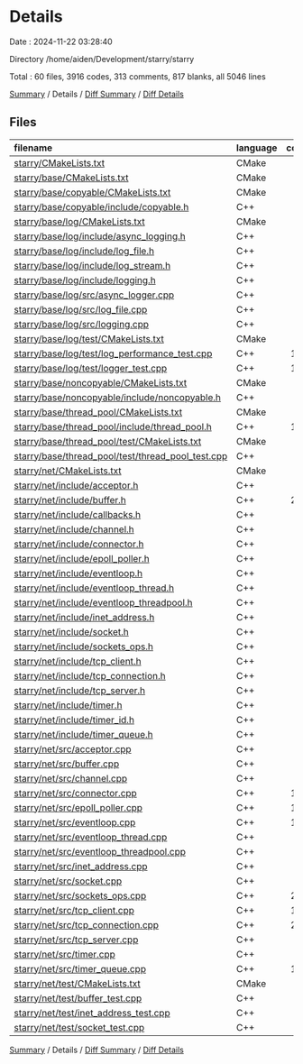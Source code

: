 # Details

Date : 2024-11-22 03:28:40

Directory /home/aiden/Development/starry/starry

Total : 60 files,  3916 codes, 313 comments, 817 blanks, all 5046 lines

[Summary](results.md) / Details / [Diff Summary](diff.md) / [Diff Details](diff-details.md)

## Files
| filename | language | code | comment | blank | total |
| :--- | :--- | ---: | ---: | ---: | ---: |
| [starry/CMakeLists.txt](/starry/CMakeLists.txt) | CMake | 11 | 0 | 4 | 15 |
| [starry/base/CMakeLists.txt](/starry/base/CMakeLists.txt) | CMake | 12 | 0 | 2 | 14 |
| [starry/base/copyable/CMakeLists.txt](/starry/base/copyable/CMakeLists.txt) | CMake | 3 | 0 | 2 | 5 |
| [starry/base/copyable/include/copyable.h](/starry/base/copyable/include/copyable.h) | C++ | 3 | 0 | 3 | 6 |
| [starry/base/log/CMakeLists.txt](/starry/base/log/CMakeLists.txt) | CMake | 13 | 0 | 5 | 18 |
| [starry/base/log/include/async_logging.h](/starry/base/log/include/async_logging.h) | C++ | 36 | 1 | 10 | 47 |
| [starry/base/log/include/log_file.h](/starry/base/log/include/log_file.h) | C++ | 34 | 1 | 10 | 45 |
| [starry/base/log/include/log_stream.h](/starry/base/log/include/log_stream.h) | C++ | 61 | 5 | 13 | 79 |
| [starry/base/log/include/logging.h](/starry/base/log/include/logging.h) | C++ | 47 | 4 | 16 | 67 |
| [starry/base/log/src/async_logger.cpp](/starry/base/log/src/async_logger.cpp) | C++ | 99 | 4 | 18 | 121 |
| [starry/base/log/src/log_file.cpp](/starry/base/log/src/log_file.cpp) | C++ | 83 | 6 | 10 | 99 |
| [starry/base/log/src/logging.cpp](/starry/base/log/src/logging.cpp) | C++ | 79 | 4 | 14 | 97 |
| [starry/base/log/test/CMakeLists.txt](/starry/base/log/test/CMakeLists.txt) | CMake | 19 | 0 | 6 | 25 |
| [starry/base/log/test/log_performance_test.cpp](/starry/base/log/test/log_performance_test.cpp) | C++ | 125 | 11 | 34 | 170 |
| [starry/base/log/test/logger_test.cpp](/starry/base/log/test/logger_test.cpp) | C++ | 171 | 23 | 49 | 243 |
| [starry/base/noncopyable/CMakeLists.txt](/starry/base/noncopyable/CMakeLists.txt) | CMake | 4 | 0 | 2 | 6 |
| [starry/base/noncopyable/include/noncopyable.h](/starry/base/noncopyable/include/noncopyable.h) | C++ | 11 | 0 | 3 | 14 |
| [starry/base/thread_pool/CMakeLists.txt](/starry/base/thread_pool/CMakeLists.txt) | CMake | 7 | 0 | 3 | 10 |
| [starry/base/thread_pool/include/thread_pool.h](/starry/base/thread_pool/include/thread_pool.h) | C++ | 106 | 0 | 19 | 125 |
| [starry/base/thread_pool/test/CMakeLists.txt](/starry/base/thread_pool/test/CMakeLists.txt) | CMake | 8 | 0 | 4 | 12 |
| [starry/base/thread_pool/test/thread_pool_test.cpp](/starry/base/thread_pool/test/thread_pool_test.cpp) | C++ | 48 | 1 | 16 | 65 |
| [starry/net/CMakeLists.txt](/starry/net/CMakeLists.txt) | CMake | 28 | 0 | 5 | 33 |
| [starry/net/include/acceptor.h](/starry/net/include/acceptor.h) | C++ | 30 | 1 | 10 | 41 |
| [starry/net/include/buffer.h](/starry/net/include/buffer.h) | C++ | 210 | 31 | 30 | 271 |
| [starry/net/include/callbacks.h](/starry/net/include/callbacks.h) | C++ | 24 | 0 | 5 | 29 |
| [starry/net/include/channel.h](/starry/net/include/channel.h) | C++ | 58 | 6 | 17 | 81 |
| [starry/net/include/connector.h](/starry/net/include/connector.h) | C++ | 49 | 1 | 14 | 64 |
| [starry/net/include/epoll_poller.h](/starry/net/include/epoll_poller.h) | C++ | 32 | 3 | 12 | 47 |
| [starry/net/include/eventloop.h](/starry/net/include/eventloop.h) | C++ | 68 | 13 | 22 | 103 |
| [starry/net/include/eventloop_thread.h](/starry/net/include/eventloop_thread.h) | C++ | 27 | 1 | 10 | 38 |
| [starry/net/include/eventloop_threadpool.h](/starry/net/include/eventloop_threadpool.h) | C++ | 30 | 2 | 11 | 43 |
| [starry/net/include/inet_address.h](/starry/net/include/inet_address.h) | C++ | 35 | 8 | 11 | 54 |
| [starry/net/include/socket.h](/starry/net/include/socket.h) | C++ | 25 | 0 | 10 | 35 |
| [starry/net/include/sockets_ops.h](/starry/net/include/sockets_ops.h) | C++ | 33 | 3 | 10 | 46 |
| [starry/net/include/tcp_client.h](/starry/net/include/tcp_client.h) | C++ | 48 | 0 | 15 | 63 |
| [starry/net/include/tcp_connection.h](/starry/net/include/tcp_connection.h) | C++ | 93 | 9 | 17 | 119 |
| [starry/net/include/tcp_server.h](/starry/net/include/tcp_server.h) | C++ | 61 | 0 | 15 | 76 |
| [starry/net/include/timer.h](/starry/net/include/timer.h) | C++ | 32 | 0 | 10 | 42 |
| [starry/net/include/timer_id.h](/starry/net/include/timer_id.h) | C++ | 14 | 0 | 7 | 21 |
| [starry/net/include/timer_queue.h](/starry/net/include/timer_queue.h) | C++ | 38 | 4 | 12 | 54 |
| [starry/net/src/acceptor.cpp](/starry/net/src/acceptor.cpp) | C++ | 56 | 2 | 7 | 65 |
| [starry/net/src/buffer.cpp](/starry/net/src/buffer.cpp) | C++ | 30 | 1 | 7 | 38 |
| [starry/net/src/channel.cpp](/starry/net/src/channel.cpp) | C++ | 93 | 0 | 18 | 111 |
| [starry/net/src/connector.cpp](/starry/net/src/connector.cpp) | C++ | 167 | 13 | 23 | 203 |
| [starry/net/src/epoll_poller.cpp](/starry/net/src/epoll_poller.cpp) | C++ | 136 | 6 | 16 | 158 |
| [starry/net/src/eventloop.cpp](/starry/net/src/eventloop.cpp) | C++ | 184 | 16 | 29 | 229 |
| [starry/net/src/eventloop_thread.cpp](/starry/net/src/eventloop_thread.cpp) | C++ | 39 | 2 | 13 | 54 |
| [starry/net/src/eventloop_threadpool.cpp](/starry/net/src/eventloop_threadpool.cpp) | C++ | 56 | 4 | 13 | 73 |
| [starry/net/src/inet_address.cpp](/starry/net/src/inet_address.cpp) | C++ | 77 | 8 | 13 | 98 |
| [starry/net/src/socket.cpp](/starry/net/src/socket.cpp) | C++ | 80 | 0 | 14 | 94 |
| [starry/net/src/sockets_ops.cpp](/starry/net/src/sockets_ops.cpp) | C++ | 200 | 19 | 26 | 245 |
| [starry/net/src/tcp_client.cpp](/starry/net/src/tcp_client.cpp) | C++ | 108 | 1 | 15 | 124 |
| [starry/net/src/tcp_connection.cpp](/starry/net/src/tcp_connection.cpp) | C++ | 271 | 27 | 32 | 330 |
| [starry/net/src/tcp_server.cpp](/starry/net/src/tcp_server.cpp) | C++ | 85 | 5 | 12 | 102 |
| [starry/net/src/timer.cpp](/starry/net/src/timer.cpp) | C++ | 14 | 0 | 4 | 18 |
| [starry/net/src/timer_queue.cpp](/starry/net/src/timer_queue.cpp) | C++ | 186 | 17 | 32 | 235 |
| [starry/net/test/CMakeLists.txt](/starry/net/test/CMakeLists.txt) | CMake | 31 | 0 | 4 | 35 |
| [starry/net/test/buffer_test.cpp](/starry/net/test/buffer_test.cpp) | C++ | 63 | 18 | 20 | 101 |
| [starry/net/test/inet_address_test.cpp](/starry/net/test/inet_address_test.cpp) | C++ | 60 | 6 | 15 | 81 |
| [starry/net/test/socket_test.cpp](/starry/net/test/socket_test.cpp) | C++ | 65 | 26 | 18 | 109 |

[Summary](results.md) / Details / [Diff Summary](diff.md) / [Diff Details](diff-details.md)